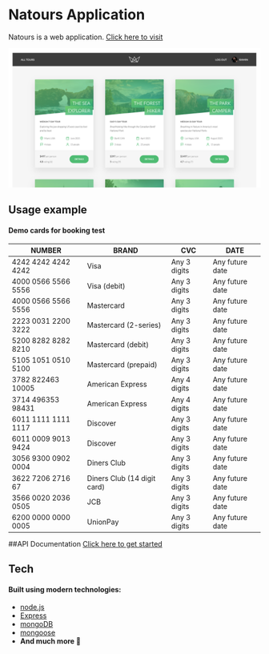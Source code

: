 # Natours Application

Natours is a web application.
[Click here to visit](https://tours-web-app.herokuapp.com/)

![](Screenshot.png)

## Usage example

#### Demo cards for booking test

| NUMBER              | BRAND                       | CVC          | DATE            |
| ------------------- | --------------------------- | ------------ | --------------- |
| 4242 4242 4242 4242 | Visa                        | Any 3 digits | Any future date |
| 4000 0566 5566 5556 | Visa (debit)                | Any 3 digits | Any future date |
| 4000 0566 5566 5556 | Mastercard                  | Any 3 digits | Any future date |
| 2223 0031 2200 3222 | Mastercard (2-series)       | Any 3 digits | Any future date |
| 5200 8282 8282 8210 | Mastercard (debit)          | Any 3 digits | Any future date |
| 5105 1051 0510 5100 | Mastercard (prepaid)        | Any 3 digits | Any future date |
| 3782 822463 10005   | American Express            | Any 4 digits | Any future date |
| 3714 496353 98431   | American Express            | Any 4 digits | Any future date |
| 6011 1111 1111 1117 | Discover                    | Any 3 digits | Any future date |
| 6011 0009 9013 9424 | Discover                    | Any 3 digits | Any future date |
| 3056 9300 0902 0004 | Diners Club                 | Any 3 digits | Any future date |
| 3622 7206 2716 67   | Diners Club (14 digit card) | Any 3 digits | Any future date |
| 3566 0020 2036 0505 | JCB                         | Any 3 digits | Any future date |
| 6200 0000 0000 0005 | UnionPay                    | Any 3 digits | Any future date |

##API Documentation
[Click here to get started](https://documenter.getpostman.com/view/8264761/SW7c37ZY)

## Tech

#### Built using modern technologies:

- [node.js](https://nodejs.org/)
- [Express](https://expressjs.com/)
- [mongoDB](https://www.mongodb.com/)
- [mongoose](https://mongoosejs.com/)
- **And much more 🤪**
